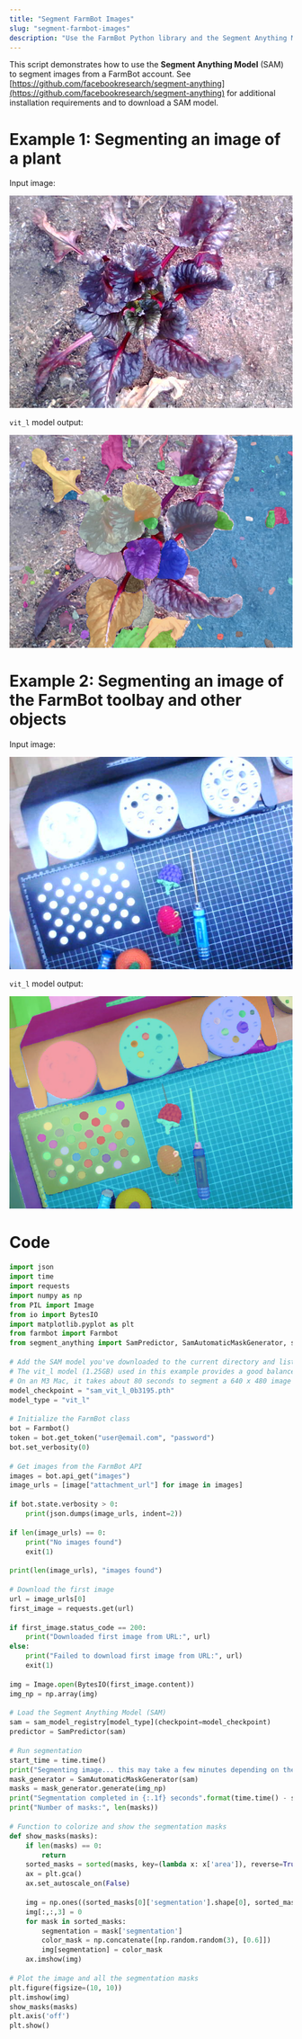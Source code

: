 ```yaml
---
title: "Segment FarmBot Images"
slug: "segment-farmbot-images"
description: "Use the FarmBot Python library and the Segment Anything Model to segment images from a FarmBot account"
---
```


This script demonstrates how to use the **Segment Anything Model** (SAM) to segment images from a FarmBot account. See [https://github.com/facebookresearch/segment-anything](https://github.com/facebookresearch/segment-anything) for additional installation requirements and to download a SAM model.

# Example 1: Segmenting an image of a plant

Input image:

![input image](_images/plant_segmentation_input.jpeg)

`vit_l` model output:

![vit_l output](_images/plant_segmentation_output.png)

# Example 2: Segmenting an image of the FarmBot toolbay and other objects

Input image:

![input image](_images/toolbay_segmentation_input.jpeg)

`vit_l` model output:

![vit_l output](_images/toolbay_segmentation_output.png)

# Code

```python
import json
import time
import requests
import numpy as np
from PIL import Image
from io import BytesIO
import matplotlib.pyplot as plt
from farmbot import Farmbot
from segment_anything import SamPredictor, SamAutomaticMaskGenerator, sam_model_registry

# Add the SAM model you've downloaded to the current directory and list its path and type here.
# The vit_l model (1.25GB) used in this example provides a good balance between speed and results.
# On an M3 Mac, it takes about 80 seconds to segment a 640 x 480 image with the vit_l model.
model_checkpoint = "sam_vit_l_0b3195.pth"
model_type = "vit_l"

# Initialize the FarmBot class
bot = Farmbot()
token = bot.get_token("user@email.com", "password")
bot.set_verbosity(0)

# Get images from the FarmBot API
images = bot.api_get("images")
image_urls = [image["attachment_url"] for image in images]

if bot.state.verbosity > 0:
    print(json.dumps(image_urls, indent=2))

if len(image_urls) == 0:
    print("No images found")
    exit(1)

print(len(image_urls), "images found")

# Download the first image
url = image_urls[0]
first_image = requests.get(url)

if first_image.status_code == 200:
    print("Downloaded first image from URL:", url)
else:
    print("Failed to download first image from URL:", url)
    exit(1)

img = Image.open(BytesIO(first_image.content))
img_np = np.array(img)

# Load the Segment Anything Model (SAM)
sam = sam_model_registry[model_type](checkpoint=model_checkpoint)
predictor = SamPredictor(sam)

# Run segmentation
start_time = time.time()
print("Segmenting image... this may take a few minutes depending on the model and your computer's hardware.")
mask_generator = SamAutomaticMaskGenerator(sam)
masks = mask_generator.generate(img_np)
print("Segmentation completed in {:.1f} seconds".format(time.time() - start_time))
print("Number of masks:", len(masks))

# Function to colorize and show the segmentation masks
def show_masks(masks):
    if len(masks) == 0:
        return
    sorted_masks = sorted(masks, key=(lambda x: x['area']), reverse=True)
    ax = plt.gca()
    ax.set_autoscale_on(False)

    img = np.ones((sorted_masks[0]['segmentation'].shape[0], sorted_masks[0]['segmentation'].shape[1], 4))
    img[:,:,3] = 0
    for mask in sorted_masks:
        segmentation = mask['segmentation']
        color_mask = np.concatenate([np.random.random(3), [0.6]])
        img[segmentation] = color_mask
    ax.imshow(img)

# Plot the image and all the segmentation masks
plt.figure(figsize=(10, 10))
plt.imshow(img)
show_masks(masks)
plt.axis('off')
plt.show()
```

